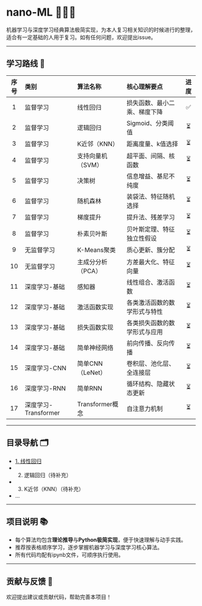 # nano-ML 🧑‍💻✨  
机器学习与深度学习经典算法极简实现，为本人复习相关知识的时候进行的整理，适合有一定基础的人用于复习。如有任何问题，欢迎提出issue。


---

## 学习路线 🚀

| 序号 | 类别         | 算法名称         | 核心理解要点                   | 进度 |
|:---:|:------------|:----------------|:------------------------------|:----:|
| 1   | 监督学习     | 线性回归         | 损失函数、最小二乘、梯度下降   | ✅   |
| 2   | 监督学习     | 逻辑回归         | Sigmoid、分类阈值              | ⏳   |
| 3   | 监督学习     | K近邻（KNN）     | 距离度量、k值选择               | ⏳   |
| 4   | 监督学习     | 支持向量机（SVM）| 超平面、间隔、核函数            | ⏳   |
| 5   | 监督学习     | 决策树           | 信息增益、基尼不纯度            | ⏳   |
| 6   | 监督学习     | 随机森林         | 装袋法、特征随机选择            | ⏳   |
| 7   | 监督学习     | 梯度提升         | 提升法、残差学习                | ⏳   |
| 8   | 监督学习     | 朴素贝叶斯       | 贝叶斯定理、特征独立性假设      | ⏳   |
| 9   | 无监督学习   | K-Means聚类      | 质心更新、簇分配                | ⏳   |
| 10  | 无监督学习   | 主成分分析（PCA）| 方差最大化、特征向量            | ⏳   |
| 11  | 深度学习-基础| 感知器           | 线性组合、激活函数              | ⏳   |
| 12  | 深度学习-基础| 激活函数实现     | 各类激活函数的数学形式与特性    | ⏳   |
| 13  | 深度学习-基础| 损失函数实现     | 各类损失函数的数学形式与应用    | ⏳   |
| 14  | 深度学习-基础| 简单神经网络     | 前向传播、反向传播              | ⏳   |
| 15  | 深度学习-CNN | 简单CNN（LeNet） | 卷积层、池化层、全连接层         | ⏳   |
| 16  | 深度学习-RNN | 简单RNN          | 循环结构、隐藏状态更新          | ⏳   |
| 17  | 深度学习-Transformer | Transformer概念 | 自注意力机制                   | ⏳   |

---

## 目录导航 🗂️

- [1. 线性回归](1.线性回归/理论.md)
- 2. 逻辑回归（待补充）
- 3. K近邻（KNN）（待补充）
- ...

---

## 项目说明 📚

- 每个算法均包含**理论推导**与**Python极简实现**，便于快速理解与动手实践。
- 推荐按表格顺序学习，逐步掌握机器学习与深度学习核心算法。
- 所有代码均配有ipynb文件，可顺序执行使用。

---

## 贡献与反馈 🤝

欢迎提出建议或贡献代码，帮助完善本项目！
